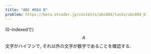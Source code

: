 ```yaml
---
title: "ABC #084 B"
problem: https://beta.atcoder.jp/contests/abc084/tasks/abc084_b
---
```

(0-indexedで) $$ A $$ 文字がハイフンで, それ以外の文字が数字であることを確認する.
